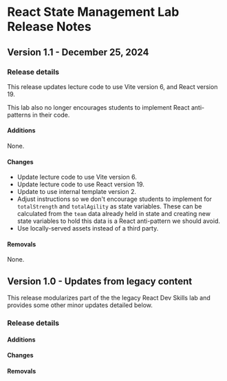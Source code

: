 <h1>
  <span class="headline">React State Management Lab</span>
  <span class="subhead">Release Notes</span>
</h1>

## Version 1.1 - December 25, 2024

### Release details

This release updates lecture code to use Vite version 6, and React version 19.

This lab also no longer encourages students to implement React anti-patterns in their code.

#### Additions

None.

#### Changes

- Update lecture code to use Vite version 6.
- Update lecture code to use React version 19.
- Update to use internal template version 2.
- Adjust instructions so we don't encourage students to implement for `totalStrength` and `totalAgility` as state variables. These can be calculated from the `team` data already held in  state and creating new state variables to hold this data is a React anti-pattern we should avoid.
- Use locally-served assets instead of a third party.

#### Removals

None.

## Version 1.0 - Updates from legacy content

This release modularizes part of the the legacy React Dev Skills lab and provides some other minor updates detailed below.

### Release details

#### Additions

#### Changes

#### Removals
